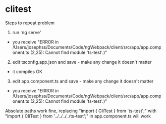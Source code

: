# clitest

Steps to repeat problem

1. run 'ng serve'
 - you receive "ERROR in /Users/josephss/Documents/Code/ngWebpack/client/src/app/app.component.ts (2,25): Cannot find module 'ts-test'.)"
2. edit tsconfig.app.json and save - make any change it doesn't matter
 - it compiles OK
3. edit app.component.ts and save - make any change it doesn't matter
 - you receive "ERROR in /Users/josephss/Documents/Code/ngWebpack/client/src/app/app.component.ts (2,25): Cannot find module 'ts-test'.)"
 
Absolute paths work fine, replacing "import { CliTest } from 'ts-test';" with "import { CliTest } from '../../../../ts-test';" in app.component.ts will work
